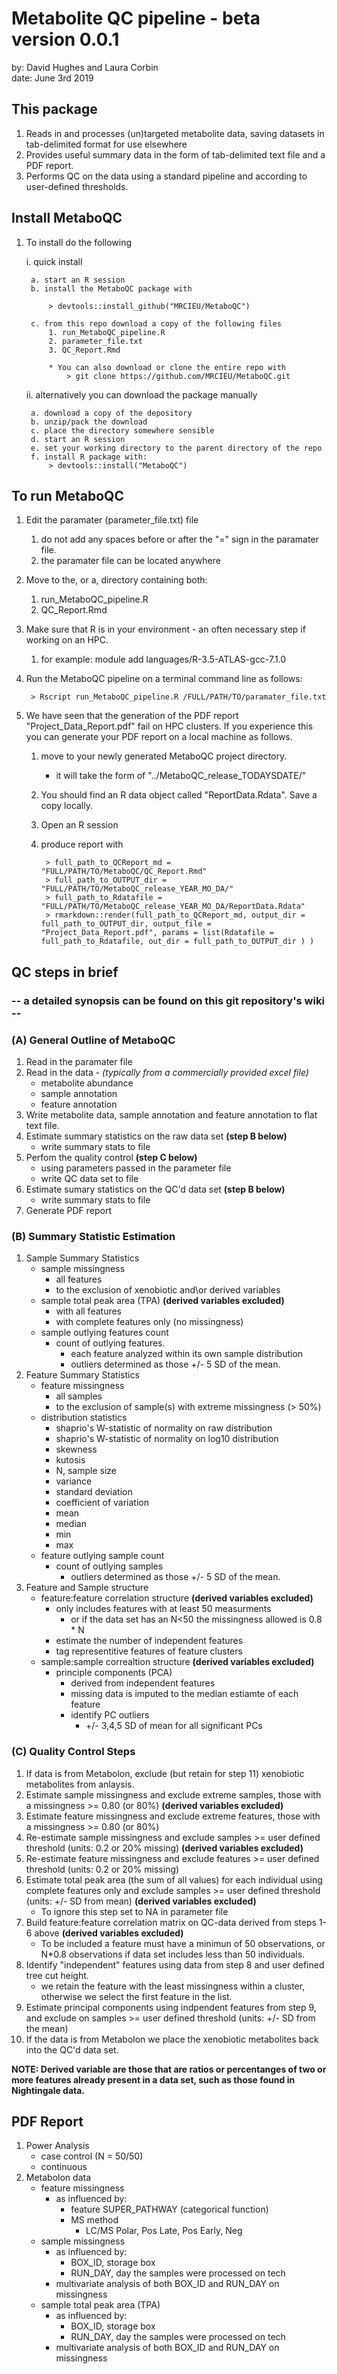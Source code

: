 # Metabolite QC pipeline - beta version 0.0.1

by: David Hughes and Laura Corbin	
date: June 3rd 2019

## This package
1. Reads in and processes (un)targeted metabolite data, saving datasets in tab-delimited format for use elsewhere
2. Provides useful summary data in the form of tab-delimited text file and a PDF report.
3. Performs QC on the data using a standard pipeline and according to user-defined thresholds.

## Install MetaboQC
1. To install do the following
	
	 i. quick install
	
		a. start an R session
		b. install the MetaboQC package with

			> devtools::install_github("MRCIEU/MetaboQC")

		c. from this repo download a copy of the following files
			1. run_MetaboQC_pipeline.R
			2. parameter_file.txt
			3. QC_Report.Rmd
			
			* You can also download or clone the entire repo with
				> git clone https://github.com/MRCIEU/MetaboQC.git

	ii. alternatively you can download the package manually

		a. download a copy of the depository
		b. unzip/pack the download
		c. place the directory somewhere sensible
		d. start an R session
		e. set your working directory to the parent directory of the repo
		f. install R package with: 
			> devtools::install("MetaboQC")


## To run MetaboQC

1. Edit the paramater (parameter_file.txt) file
	1.	do not add any spaces before or after the "=" sign in the paramater file.
	2. the paramater file can be located anywhere
2. Move to the, or a, directory containing both:
	1. run_MetaboQC_pipeline.R
	2. QC_Report.Rmd
3. Make sure that R is in your environment - an often necessary step if working on an HPC.
	1. for example: module add languages/R-3.5-ATLAS-gcc-7.1.0
4. Run the MetaboQC pipeline on a terminal command line as follows:
		
		> Rscript run_MetaboQC_pipeline.R /FULL/PATH/TO/paramater_file.txt

5. We have seen that the generation of the PDF report "Project_Data_Report.pdf" fail on HPC clusters. If you experience this you can generate your PDF report on a local machine as follows.
	1. move to your newly generated MetaboQC project directory. 
		* it will take the form of "../MetaboQC_release_TODAYSDATE/"
	2. You should find an R data object called "ReportData.Rdata". Save a copy locally.
	3. Open an R session
	4. produce report with
		
			> full_path_to_QCReport_md = "FULL/PATH/TO/MetaboQC/QC_Report.Rmd"
			> full_path_to_OUTPUT_dir = "FULL/PATH/TO/MetaboQC_release_YEAR_MO_DA/"
			> full_path_to_Rdatafile = "FULL/PATH/TO/MetaboQC_release_YEAR_MO_DA/ReportData.Rdata"
			> rmarkdown::render(full_path_to_QCReport_md, output_dir = full_path_to_OUTPUT_dir, output_file = "Project_Data_Report.pdf", params = list(Rdatafile = full_path_to_Rdatafile, out_dir = full_path_to_OUTPUT_dir ) )


## QC steps in brief

### -- a detailed synopsis can be found on this git repository's wiki --

### (A) General Outline of MetaboQC
1. Read in the paramater file
2. Read in the data  -  *(typically from a commercially provided excel file)*
	* metabolite abundance
	* sample annotation
	* feature annotation
3. Write metabolite data, sample annotation and feature annotation to flat text file.
4. Estimate summary statistics on the raw data set **(step B below)**
	* write summary stats to file
5. Perfom the quality control **(step C below)**
	* using parameters passed in the parameter file 
	* write QC data set to file
6. Estimate sumary statistics on the QC'd data set **(step B below)**
	* write summary stats to file
7. Generate PDF report

### (B) Summary Statistic Estimation
1. Sample Summary Statistics
	* sample missingness
		+ all features
		+ to the exclusion of xenobiotic and\or derived variables
	* sample total peak area (TPA) **(derived variables excluded)**
		+ with all features 
		+ with complete features only (no missingness) 
	* sample outlying features count
		+ count of outlying features. 
			+ each feature analyzed within its own sample distribution
			+ outliers determined as those +/- 5 SD of the mean.
2. Feature Summary Statistics
	* feature missingness
		+ all samples
		+ to the exclusion of sample(s) with extreme missingness (> 50%)
	* distribution statistics
		+ shaprio's W-statistic of normality on raw distribution
		+ shaprio's W-statistic of normality on log10 distribution
		+ skewness
		+ kutosis
		+ N, sample size
		+ variance
		+ standard deviation
		+ coefficient of variation
		+ mean
		+ median
		+ min
		+ max
	* feature outlying sample count
		+ count of outlying samples 
			+ outliers determined as those +/- 5 SD of the mean.
3. Feature and Sample structure
	* feature:feature correlation structure **(derived variables excluded)**
		+ only includes features with at least 50 measurments
			+ or if the data set has an N<50 the missingness allowed is 0.8 * N
		+ estimate the number of independent features
		+ tag representitive features of feature clusters
	* sample:sample correaltion structure **(derived variables excluded)**
		+ principle components (PCA)
			* derived from independent features
			* missing data is imputed to the median estiamte of each feature
			* identify PC outliers
				* +/- 3,4,5 SD of mean for all significant PCs

### (C) Quality Control Steps
1. If data is from Metabolon, exclude (but retain for step 11) xenobiotic metabolites from anlaysis.
2. Estimate sample missingness and exclude extreme samples, those with a missingness >= 0.80 (or 80%) **(derived variables excluded)**
3. Estimate feature missingness and exclude extreme features, those with a missingness >= 0.80 (or 80%)
4. Re-estimate sample missingness and exclude samples >= user defined threshold (units: 0.2 or 20% missing) **(derived variables excluded)**
5. Re-estimate feature missingness and exclude features >= user defined threshold (units: 0.2 or 20% missing)
6. Estimate total peak area (the sum of all values) for each individual using complete features only and exclude samples >= user defined threshold (units: +/- SD from mean)  **(derived variables excluded)**
	* To ignore this step set to NA in parameter file
8. Build feature:feature correlation matrix on QC-data derived from steps 1-6 above **(derived variables excluded)**
	* To be included a feature must have a minimun of 50 observations, or N*0.8 observations if data set includes less than 50 individuals.
9. Identify "independent" features using data from step 8 and user defined tree cut height.
	* we retain the feature with the least missingness within a cluster, otherwise we select the first feature in the list. 	
10. Estimate principal components using indpendent features from step 9, and exclude on samples >= user defined threshold (units: +/- SD from the mean)
11. If the data is from Metabolon we place the xenobiotic metabolites back into the QC'd data set. 


**NOTE: Derived variable are those that are ratios or percentanges of two or more features already present in a data set, such as those found in Nightingale data.**

## PDF Report

1. Power Analysis
	* case control (N = 50/50) 
	* continuous
2. Metabolon data
	* feature missingness
		+ as influenced by:
			+ feature SUPER_PATHWAY (categorical function)
			+ MS method
				+ LC/MS Polar, Pos Late, Pos Early, Neg
	* sample missingness
		+ as influenced by:
			+ BOX_ID, storage box
			+ RUN_DAY, day the samples were processed on tech
		+ multivariate analysis of both BOX_ID and RUN_DAY on missingness
	* sample total peak area (TPA)
		+ as influenced by:
			+ BOX_ID, storage box
			+ RUN_DAY, day the samples were processed on tech
		+ multivariate analysis of both BOX_ID and RUN_DAY on missingness
	
